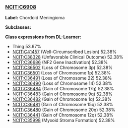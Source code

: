 
### [NCIT:C6908](http://purl.obolibrary.org/obo/NCIT_C6908)
**Label:** Chordoid Meningioma

**Subclasses:** 

**Class expressions from DL-Learner:**

- Thing 53.67%
- [NCIT:C41457](http://purl.obolibrary.org/obo/NCIT_C41457) (Well-Circumscribed Lesion) 52.38%
- [NCIT:C38328](http://purl.obolibrary.org/obo/NCIT_C38328) (Unfavorable Clinical Outcome) 52.38%
- [NCIT:C36686](http://purl.obolibrary.org/obo/NCIT_C36686) (NF2 Gene Inactivation) 52.38%
- [NCIT:C36502](http://purl.obolibrary.org/obo/NCIT_C36502) (Loss of Chromosome 3p) 52.38%
- [NCIT:C36501](http://purl.obolibrary.org/obo/NCIT_C36501) (Loss of Chromosome 1p) 52.38%
- [NCIT:C36491](http://purl.obolibrary.org/obo/NCIT_C36491) (Loss of Chromosome 22) 52.38%
- [NCIT:C36490](http://purl.obolibrary.org/obo/NCIT_C36490) (Loss of Chromosome 14) 52.38%
- [NCIT:C36484](http://purl.obolibrary.org/obo/NCIT_C36484) (Gain of Chromosome 17q) 52.38%
- [NCIT:C36483](http://purl.obolibrary.org/obo/NCIT_C36483) (Gain of Chromosome 9q) 52.38%
- [NCIT:C36482](http://purl.obolibrary.org/obo/NCIT_C36482) (Gain of Chromosome 1q) 52.38%
- [NCIT:C36481](http://purl.obolibrary.org/obo/NCIT_C36481) (Gain of Chromosome 15q) 52.38%
- [NCIT:C36480](http://purl.obolibrary.org/obo/NCIT_C36480) (Gain of Chromosome 20q) 52.38%
- [NCIT:C36441](http://purl.obolibrary.org/obo/NCIT_C36441) (Gain of Chromosome 12q) 52.38%
- [NCIT:C35998](http://purl.obolibrary.org/obo/NCIT_C35998) (Myxoid Stroma Formation) 52.38%


